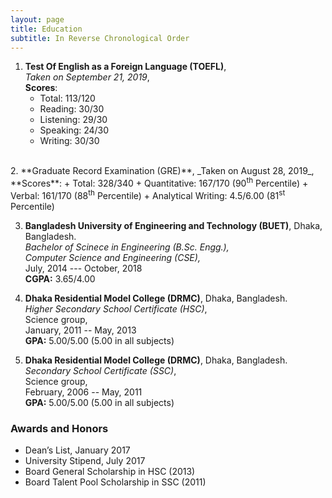 ```yaml
---
layout: page
title: Education
subtitle: In Reverse Chronological Order
---
```



1. **Test Of English as a Foreign Language (TOEFL)**,    
   _Taken on September 21, 2019_,    
   **Scores**:  
     + Total: 113/120  
     + Reading: 30/30  
     + Listening: 29/30  
     + Speaking: 24/30  
     + Writing: 30/30  
  <br/>
2. **Graduate Record Examination (GRE)**,  
   _Taken on August 28, 2019_,  
   **Scores**:
     + Total: 328/340
     + Quantitative: 167/170 (90<sup>th</sup> Percentile)
     + Verbal: 161/170 (88<sup>th</sup> Percentile)
     + Analytical Writing: 4.5/6.00 (81<sup>st</sup> Percentile)

3. **Bangladesh University of Engineering and Technology (BUET)**, Dhaka, Bangladesh.  
   <em>Bachelor of Scinece in Engineering (B.Sc. Engg.),  
   Computer Science and Engineering (CSE),  </em>  
   July, 2014 --- October, 2018  
   **CGPA:** 3.65/4.00

4. **Dhaka Residential Model College (DRMC)**, Dhaka, Bangladesh.  
   <em>Higher Secondary School Certificate (HSC)</em>,    
   Science group,  
   January, 2011 -- May, 2013  
   **GPA:** 5.00/5.00 (5.00 in all subjects)

5. **Dhaka Residential Model College (DRMC)**, Dhaka, Bangladesh.  
   <em>Secondary School Certificate (SSC)</em>,    
   Science group,  
   February, 2006 -- May, 2011  
   **GPA:** 5.00/5.00 (5.00 in all subjects)


### Awards and Honors
+ Dean’s List, January 2017
+ University Stipend, July 2017
+ Board General Scholarship in HSC (2013)
+ Board Talent Pool Scholarship in SSC (2011)